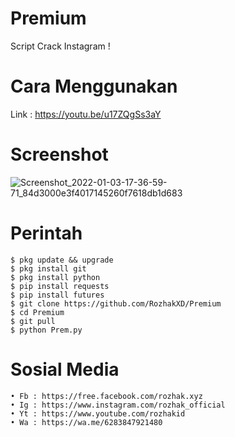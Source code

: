 # Premium

Script Crack Instagram !

# Cara Menggunakan
Link : https://youtu.be/u17ZQgSs3aY

# Screenshot
![Screenshot_2022-01-03-17-36-59-71_84d3000e3f4017145260f7618db1d683](https://user-images.githubusercontent.com/65714340/148020789-d7f822af-0a1f-4433-b2c5-4a9fd09ff0a3.png)

# Perintah
    $ pkg update && upgrade
    $ pkg install git
    $ pkg install python
    $ pip install requests
    $ pip install futures
    $ git clone https://github.com/RozhakXD/Premium
    $ cd Premium
    $ git pull
    $ python Prem.py
# Sosial Media
    • Fb : https://free.facebook.com/rozhak.xyz
    • Ig : https://www.instagram.com/rozhak_official
    • Yt : https://www.youtube.com/rozhakid
    • Wa : https://wa.me/6283847921480
